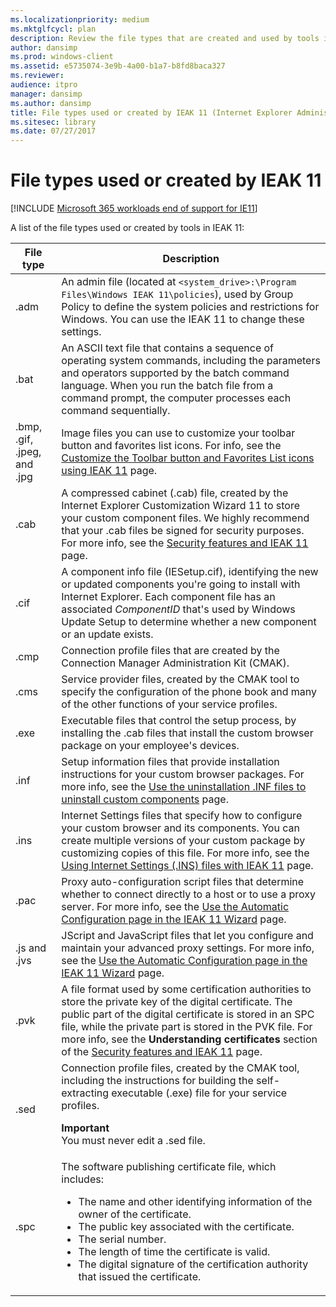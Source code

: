 ```yaml
---
ms.localizationpriority: medium
ms.mktglfcycl: plan
description: Review the file types that are created and used by tools in the Internet Explorer Administration Kit 11 (IEAK 11).
author: dansimp
ms.prod: windows-client
ms.assetid: e5735074-3e9b-4a00-b1a7-b8fd8baca327
ms.reviewer: 
audience: itpro
manager: dansimp
ms.author: dansimp
title: File types used or created by IEAK 11 (Internet Explorer Administration Kit 11 for IT Pros)
ms.sitesec: library
ms.date: 07/27/2017
---
```



# File types used or created by IEAK 11

[!INCLUDE [Microsoft 365 workloads end of support for IE11](../includes/microsoft-365-ie-end-of-support.md)]

A list of the file types used or created by tools in IEAK 11:

|File type |Description              |
|----------|-------------------------|
|.adm | An admin file (located at `<system_drive>:\Program Files\Windows IEAK 11\policies`), used by Group Policy to define the system policies and restrictions for Windows. You can use the IEAK 11 to change these settings. |
|.bat |An ASCII text file that contains a sequence of operating system commands, including the parameters and operators supported by the batch command language. When you run the batch file from a command prompt, the computer processes each command sequentially. |
|.bmp, .gif, .jpeg, and .jpg |Image files you can use to customize your toolbar button and favorites list icons. For info, see the [Customize the Toolbar button and Favorites List icons using IEAK 11](guidelines-toolbar-and-favorites-list-ieak11.md) page. |
|.cab |A compressed cabinet (.cab) file, created by the Internet Explorer Customization Wizard 11 to store your custom component files. We highly recommend that your .cab files be signed for security purposes. For more info, see the [Security features and IEAK 11](security-and-ieak11.md) page. |
|.cif |A component info file (IESetup.cif), identifying the new or updated components you're going to install with Internet Explorer. Each component file has an associated *ComponentID* that's used by Windows Update Setup to determine whether a new component or an update exists. |
|.cmp |Connection profile files that are created by the Connection Manager Administration Kit (CMAK). |
|.cms |Service provider files, created by the CMAK tool to specify the configuration of the phone book and many of the other functions of your service profiles. |
|.exe |Executable files that control the setup process, by installing the .cab files that install the custom browser package on your employee's devices. |
|.inf |Setup information files that provide installation instructions for your custom browser packages. For more info, see the [Use the uninstallation .INF files to uninstall custom components](create-uninstall-inf-files-for-custom-components.md) page. |
|.ins |Internet Settings files that specify how to configure your custom browser and its components. You can create multiple versions of your custom package by customizing copies of this file. For more info, see the [Using Internet Settings (.INS) files with IEAK 11](using-internet-settings-ins-files.md) page. |
|.pac |Proxy auto-configuration script files that determine whether to connect directly to a host or to use a proxy server. For more info, see the [Use the Automatic Configuration page in the IEAK 11 Wizard](auto-config-ieak11-wizard.md) page. |
|.js and .jvs |JScript and JavaScript files that let you configure and maintain your advanced proxy settings. For more info, see the [Use the Automatic Configuration page in the IEAK 11 Wizard](auto-config-ieak11-wizard.md) page. |
|.pvk |A file format used by some certification authorities to store the private key of the digital certificate. The public part of the digital certificate is stored in an SPC file, while the private part is stored in the PVK file. For more info, see the **Understanding certificates** section of the [Security features and IEAK 11](security-and-ieak11.md) page. |
|.sed |Connection profile files, created by the CMAK tool, including the instructions for building the self-extracting executable (.exe) file for your service profiles.<p>**Important**<br>You must never edit a .sed file. |
|.spc |The software publishing certificate file, which includes:<ul><li>The name and other identifying information of the owner of the certificate.</li><li>The public key associated with the certificate.</li><li>The serial number.</li><li>The length of time the certificate is valid.</li><li>The digital signature of the certification authority that issued the certificate.</li></ul> |

